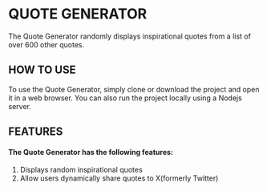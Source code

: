 # QUOTE GENERATOR
The Quote Generator randomly displays inspirational quotes from a list of over 600 other quotes.

## HOW TO USE
To use the Quote Generator, simply clone or download the project and open it in a web browser. You can also run the project locally using  a Nodejs server.

## FEATURES
#### The Quote Generator has the following features:
1. Displays random inspirational quotes
2. Allow users dynamically share quotes to X(formerly Twitter)
